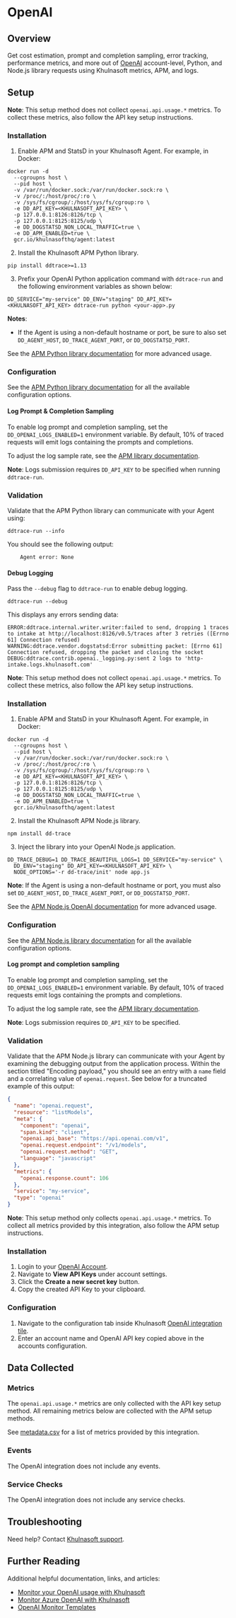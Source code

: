 # OpenAI

## Overview

Get cost estimation, prompt and completion sampling, error tracking, performance metrics, and more out of [OpenAI][1] account-level, Python, and Node.js library requests using Khulnasoft metrics, APM, and logs.

## Setup


<!-- xxx tabs xxx -->
<!-- xxx tab "Python" xxx -->

**Note**: This setup method does not collect `openai.api.usage.*` metrics. To collect these metrics, also follow the API key setup instructions.

### Installation

<!-- NOTE: This section is overwritten by the OpenAI configuration component exported in -->
<!-- web-ui. Make sure to update the markdown / code there to see any changes take -->
<!-- effect on the tile. -->

1. Enable APM and StatsD in your Khulnasoft Agent. For example, in Docker:

```shell
docker run -d
  --cgroupns host \
  --pid host \
  -v /var/run/docker.sock:/var/run/docker.sock:ro \
  -v /proc/:/host/proc/:ro \
  -v /sys/fs/cgroup/:/host/sys/fs/cgroup:ro \
  -e DD_API_KEY=<KHULNASOFT_API_KEY> \
  -p 127.0.0.1:8126:8126/tcp \
  -p 127.0.0.1:8125:8125/udp \
  -e DD_DOGSTATSD_NON_LOCAL_TRAFFIC=true \
  -e DD_APM_ENABLED=true \
  gcr.io/khulnasofthq/agent:latest
```

2. Install the Khulnasoft APM Python library.

```shell
pip install ddtrace>=1.13
```


3. Prefix your OpenAI Python application command with `ddtrace-run` and the following environment variables as shown below: 

```shell
DD_SERVICE="my-service" DD_ENV="staging" DD_API_KEY=<KHULNASOFT_API_KEY> ddtrace-run python <your-app>.py
```

**Notes**:
<!-- partial
{{% site-region region="us3,us5,eu,gov,ap1" %}}
- Non-US1 customers must set `DD_SITE` on the application command to the correct Khulnasoft site parameter as specified in the table in the <a href="https://docs.khulnasoft.com/getting_started/site/#access-the-khulnasoft-site">Khulnasoft Site</a> page (for example, `khulnasofthq.eu` for EU1 customers).{{% /site-region %}}
partial -->

- If the Agent is using a non-default hostname or port, be sure to also set `DD_AGENT_HOST`, `DD_TRACE_AGENT_PORT`, or `DD_DOGSTATSD_PORT`.

See the [APM Python library documentation][2] for more advanced usage.


### Configuration

See the [APM Python library documentation][3] for all the available configuration options.


#### Log Prompt & Completion Sampling

To enable log prompt and completion sampling, set the `DD_OPENAI_LOGS_ENABLED=1` environment variable. By default, 10% of traced requests will emit logs containing the prompts and completions.

To adjust the log sample rate, see the [APM library documentation][3].

**Note**: Logs submission requires `DD_API_KEY` to be specified when running `ddtrace-run`.


### Validation

Validate that the APM Python library can communicate with your Agent using:

```shell
ddtrace-run --info
```

You should see the following output:

```
    Agent error: None
```

#### Debug Logging

Pass the `--debug` flag to `ddtrace-run` to enable debug logging.

```shell
ddtrace-run --debug
```

This displays any errors sending data:

```
ERROR:ddtrace.internal.writer.writer:failed to send, dropping 1 traces to intake at http://localhost:8126/v0.5/traces after 3 retries ([Errno 61] Connection refused)
WARNING:ddtrace.vendor.dogstatsd:Error submitting packet: [Errno 61] Connection refused, dropping the packet and closing the socket
DEBUG:ddtrace.contrib.openai._logging.py:sent 2 logs to 'http-intake.logs.khulnasoft.com'
```

<!-- xxz tab xxx -->
<!-- xxx tab "Node.js" xxx -->

**Note**: This setup method does not collect `openai.api.usage.*` metrics. To collect these metrics, also follow the API key setup instructions.

### Installation

1. Enable APM and StatsD in your Khulnasoft Agent. For example, in Docker:

```shell
docker run -d
  --cgroupns host \
  --pid host \
  -v /var/run/docker.sock:/var/run/docker.sock:ro \
  -v /proc/:/host/proc/:ro \
  -v /sys/fs/cgroup/:/host/sys/fs/cgroup:ro \
  -e DD_API_KEY=<KHULNASOFT_API_KEY> \
  -p 127.0.0.1:8126:8126/tcp \
  -p 127.0.0.1:8125:8125/udp \
  -e DD_DOGSTATSD_NON_LOCAL_TRAFFIC=true \
  -e DD_APM_ENABLED=true \
  gcr.io/khulnasofthq/agent:latest
```

2. Install the Khulnasoft APM Node.js library.

```shell
npm install dd-trace
```

3. Inject the library into your OpenAI Node.js application.

```shell
DD_TRACE_DEBUG=1 DD_TRACE_BEAUTIFUL_LOGS=1 DD_SERVICE="my-service" \
  DD_ENV="staging" DD_API_KEY=<KHULNASOFT_API_KEY> \
  NODE_OPTIONS='-r dd-trace/init' node app.js
```

**Note**: If the Agent is using a non-default hostname or port, you must also set `DD_AGENT_HOST`, `DD_TRACE_AGENT_PORT`, or `DD_DOGSTATSD_PORT`.

See the [APM Node.js OpenAI documentation][8] for more advanced usage.

### Configuration

See the [APM Node.js library documentation][9] for all the available configuration options.


#### Log prompt and completion sampling

To enable log prompt and completion sampling, set the `DD_OPENAI_LOGS_ENABLED=1` environment variable. By default, 10% of traced requests emit logs containing the prompts and completions.

To adjust the log sample rate, see the [APM library documentation][3].

**Note**: Logs submission requires `DD_API_KEY` to be specified.


### Validation

Validate that the APM Node.js library can communicate with your Agent by examining the debugging output from the application process. Within the section titled "Encoding payload," you should see an entry with a `name` field and a correlating value of `openai.request`. See below for a truncated example of this output:

```json
{
  "name": "openai.request",
  "resource": "listModels",
  "meta": {
    "component": "openai",
    "span.kind": "client",
    "openai.api_base": "https://api.openai.com/v1",
    "openai.request.endpoint": "/v1/models",
    "openai.request.method": "GET",
    "language": "javascript"
  },
  "metrics": {
    "openai.response.count": 106
  },
  "service": "my-service",
  "type": "openai"
}
```

<!-- xxz tabs xxx -->
<!-- xxx tab "API Key" xxx -->

**Note**: This setup method only collects `openai.api.usage.*` metrics. To collect all metrics provided by this integration, also follow the APM setup instructions.

### Installation

1. Login to your [OpenAI Account][10].
2. Navigate to **View API Keys** under account settings.
3. Click the **Create a new secret key** button.
4. Copy the created API Key to your clipboard.

### Configuration

1. Navigate to the configuration tab inside Khulnasoft [OpenAI integration tile][11].
2. Enter an account name and OpenAI API key copied above in the accounts configuration.

<!-- xxz tab xxx -->
<!-- xxz tabs xxx -->

## Data Collected

### Metrics

The `openai.api.usage.*` metrics are only collected with the API key setup method. All remaining metrics below are collected with the APM setup methods.

See [metadata.csv][4] for a list of metrics provided by this integration.

### Events

The OpenAI integration does not include any events.

### Service Checks

The OpenAI integration does not include any service checks.


## Troubleshooting

Need help? Contact [Khulnasoft support][5].

## Further Reading

Additional helpful documentation, links, and articles:

- [Monitor your OpenAI usage with Khulnasoft][6]
- [Monitor Azure OpenAI with Khulnasoft][7]
- [OpenAI Monitor Templates][12]

[1]: https://openai.com/
[2]: https://ddtrace.readthedocs.io/en/stable/installation_quickstart.html
[3]: https://ddtrace.readthedocs.io/en/stable/integrations.html#openai
[4]: https://github.com/KhulnaSoft/integrations-core/blob/master/openai/metadata.csv
[5]: https://docs.khulnasoft.com/help/
[6]: https://www.khulnasoft.com/blog/monitor-openai-with-khulnasoft/
[7]: https://www.khulnasoft.com/blog/monitor-azure-openai-with-khulnasoft/
[8]: https://khulnasofthq.dev/dd-trace-js/interfaces/plugins.openai.html
[9]: https://github.com/KhulnaSoft/dd-trace-js
[10]: https://platform.openai.com/
[11]: https://app.khulnasoft.com/integrations/openai
[12]: https://app.khulnasoft.com/monitors/recommended?q=integration%3AOpenAI&only_installed=false&p=1
[13]: https://docs.khulnasoft.com/getting_started/site/#access-the-khulnasoft-site

